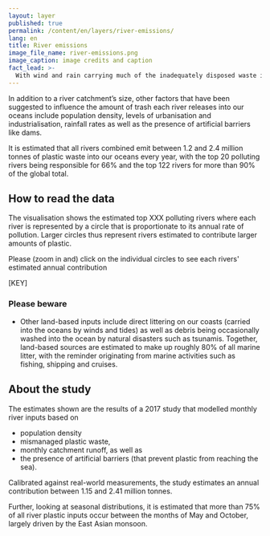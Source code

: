 ```yaml
---
layout: layer
published: true
permalink: /content/en/layers/river-emissions/
lang: en
title: River emissions
image_file_name: river-emissions.png
image_caption: image credits and caption
fact_lead: >-
  With wind and rain carrying much of the inadequately disposed waste into our freshwater systems, rivers are considered a major source of marine plastic pollution.
---
```


In addition to a river catchment’s size, other factors that have been suggested to influence the amount of trash each river releases into our oceans include population density, levels of urbanisation and industrialisation, rainfall rates as well as the presence of artificial barriers like dams.

It is estimated that all rivers combined emit between 1.2 and 2.4 million tonnes of plastic waste into our oceans every year, with the top 20 polluting rivers being responsible for 66% and the top 122 rivers for more than 90% of the global total.

## How to read the data

The visualisation shows the estimated top XXX polluting rivers where each river is represented by a circle that is proportionate to its annual rate of pollution. Larger circles thus represent rivers estimated to contribute larger amounts of plastic.

Please (zoom in and) click on the individual circles to see each rivers' estimated annual contribution

[KEY]

### Please beware

* Other land-based inputs include direct littering on our coasts (carried into the oceans by winds and tides) as well as debris being occasionally washed into the ocean by natural disasters such as tsunamis. Together, land-based sources are estimated to make up roughly 80% of all marine litter, with the reminder originating from marine activities such as fishing, shipping and cruises.


## About the study

The estimates shown are the results of a 2017 study that modelled monthly river inputs based on 

* population density
* mismanaged plastic waste,
* monthly catchment runoff, as well as
* the presence of artificial barriers (that prevent plastic from reaching the sea).

Calibrated against real-world measurements, the study estimates an annual contribution between 1.15 and 2.41 million tonnes.

Further, looking at seasonal distributions, it is estimated that more than 75% of all river plastic inputs occur between the months of May and October, largely driven by the East Asian monsoon.
